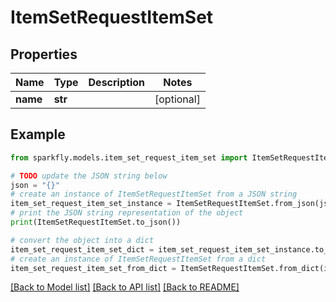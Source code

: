 # ItemSetRequestItemSet


## Properties

Name | Type | Description | Notes
------------ | ------------- | ------------- | -------------
**name** | **str** |  | [optional] 

## Example

```python
from sparkfly.models.item_set_request_item_set import ItemSetRequestItemSet

# TODO update the JSON string below
json = "{}"
# create an instance of ItemSetRequestItemSet from a JSON string
item_set_request_item_set_instance = ItemSetRequestItemSet.from_json(json)
# print the JSON string representation of the object
print(ItemSetRequestItemSet.to_json())

# convert the object into a dict
item_set_request_item_set_dict = item_set_request_item_set_instance.to_dict()
# create an instance of ItemSetRequestItemSet from a dict
item_set_request_item_set_from_dict = ItemSetRequestItemSet.from_dict(item_set_request_item_set_dict)
```
[[Back to Model list]](../README.md#documentation-for-models) [[Back to API list]](../README.md#documentation-for-api-endpoints) [[Back to README]](../README.md)


